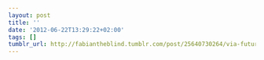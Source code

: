 ```yaml
---
layout: post
title: ''
date: '2012-06-22T13:29:22+02:00'
tags: []
tumblr_url: http://fabiantheblind.tumblr.com/post/25640730264/via-futurama-live-action-title-sequence
---
```

